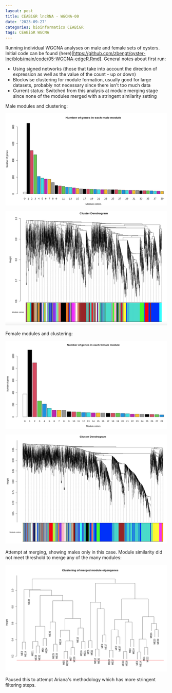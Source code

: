 ```yaml
---
layout: post
title: CEABiGR lncRNA - WGCNA-00
date: '2023-09-27'
categories: bioinformatics CEABiGR
tags: CEABiGR WGCNA
---
```


Running individual WGCNA analyses on male and female sets of oysters. Initial code can be found (here)[https://github.com/zbengt/oyster-lnc/blob/main/code/05-WGCNA-edgeR.Rmd].
General notes about first run:
* Using signed networks (those that take into account the direction of expression as well as the value of the count - up or down)
* Blockwise clustering for module formation, usually good for large datasets, probably not necessary since there isn't too much data
* Current status: Switched from this analysis at module merging stage since none of the modules merged with a stringent similarity setting

Male modules and clustering:

![image](https://github.com/zbengt/zbengt.github.io/blob/master/assets/img/oyster-lnc/WGCNA-00-male-modules.png?raw=true)

![image](https://github.com/zbengt/zbengt.github.io/blob/master/assets/img/oyster-lnc/WGCNA-00-male-clustering.png?raw=true)

Female modules and clustering:

![image](https://github.com/zbengt/zbengt.github.io/blob/master/assets/img/oyster-lnc/WGCNA-00-female-modules.png?raw=true)

![image](https://github.com/zbengt/zbengt.github.io/blob/master/assets/img/oyster-lnc/WGCNA-00-female-clustering.png?raw=true)

Attempt at merging, showing males only in this case. Module similarity did not meet threshold to merge any of the many modules:

![image](https://github.com/zbengt/zbengt.github.io/blob/master/assets/img/oyster-lnc/WGCNA-00-male-merge.png?raw=true)

Paused this to attempt Ariana's methodology which has more stringent filtering steps.